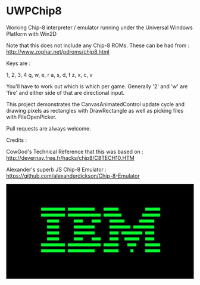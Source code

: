 # UWPChip8

Working Chip-8 interpreter / emulator running under the Universal Windows Platform with Win2D

Note that this does not include any Chip-8 ROMs. These can be had from : http://www.zophar.net/pdroms/chip8.html

Keys are :

1, 2, 3, 4
q, w, e, r
a, s, d, f
z, x, c, v

You'll have to work out which is which per game. Generally '2' and 'w' are 'fire' and either side of that are directional input.

This project demonstrates the CanvasAnimatedControl update cycle and drawing pixels as rectangles with DrawRectangle as well as picking files with FileOpenPicker.

Pull requests are always welcome.

Credits :

CowGod's Technical Reference that this was based on : http://devernay.free.fr/hacks/chip8/C8TECH10.HTM

Alexander's superb JS Chip-8 Emulator : https://github.com/alexanderdickson/Chip-8-Emulator

![Alt text](/Images/ibm.png?raw=true "IBM")
